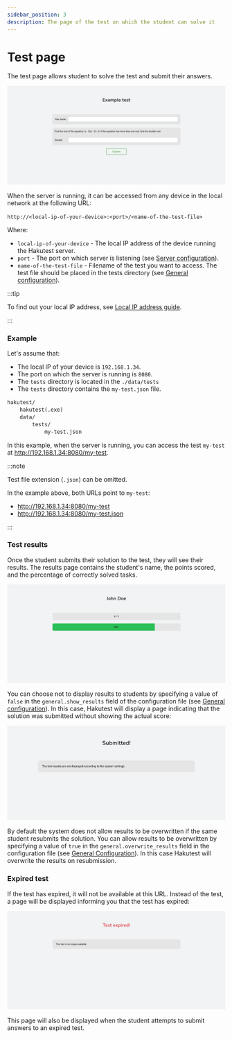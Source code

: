 ```yaml
---
sidebar_position: 3
description: The page of the test on which the student can solve it
---
```


# Test page

The test page allows student to solve the test and submit their answers.

![Test page](./img/test-page.webp)

When the server is running, it can be accessed from any device in the local network at the following URL:

`http://<local-ip-of-your-device>:<port>/<name-of-the-test-file>`

Where:

-   `local-ip-of-your-device` - The local IP address of the device running the Hakutest server.
-   `port` - The port on which server is listening (see [Server configuration](/docs/configuration/server#port)).
-   `name-of-the-test-file` - Filename of the test you want to access. The test file should be placed in the tests directory (see [General configuration](/docs/configuration/general#tests_directory)).

:::tip

To find out your local IP address, see [Local IP address guide](/docs/guide/local-ip).

:::

### Example

Let's assume that:

-   The local IP of your device is `192.168.1.34`.
-   The port on which the server is running is `8080`.
-   The `tests` directory is located in the `./data/tests`
-   The `tests` directory contains the `my-test.json` file.

```txt title='Directory structure'
hakutest/
    hakutest(.exe)
    data/
        tests/
            my-test.json
```

In this example, when the server is running, you can access the test `my-test` at http://192.168.1.34:8080/my-test.

:::note

Test file extension (`.json`) can be omitted.

In the example above, both URLs point to `my-test`:

-   http://192.168.1.34:8080/my-test
-   http://192.168.1.34:8080/my-test.json

:::

### Test results

Once the student submits their solution to the test, they will see their results. The results page contains the student's name, the points scored, and the percentage of correctly solved tasks.

![Test results page](./img/test-results.webp)

You can choose not to display results to students by specifying a value of `false` in the `general.show_results` field of the configuration file (see [General configuration](/docs/configuration/general#show_results)). In this case, Hakutest will display a page indicating that the solution was submitted without showing the actual score:

![Test submission page](./img/test-submitted.webp)

By default the system does not allow results to be overwritten if the same student resubmits the solution. You can allow results to be overwritten by specifying a value of `true` in the `general.overwrite_results` field in the configuration file (see [General Configuration](/docs/configuration/general#overwrite_results)). In this case Hakutest will overwrite the results on resubmission.

### Expired test

If the test has expired, it will not be available at this URL. Instead of the test, a page will be displayed informing you that the test has expired:

![Test expired page](./img/test-expired-page.webp)

This page will also be displayed when the student attempts to submit answers to an expired test.
